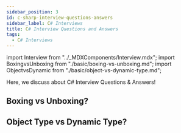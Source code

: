 ```yaml
---
sidebar_position: 3
id: c-sharp-interview-questions-answers
sidebar_label: C# Interviews
title: C# Interview Questions and Answers
tags:
  - C# Interviews
---
```


import Interview from "../_MDXComponents/Interview.mdx";
import BoxingvsUnboxing from "./basic/boxing-vs-unboxing.md";
import ObjectvsDynamic from "./basic/object-vs-dynamic-type.md";

Here, we discuss about C# Interview Questions & Answers!

## 

<Interview level="Junior">

  ## Boxing vs Unboxing?
  <BoxingvsUnboxing />
</Interview>

<Interview level="Junior">

  ## Object Type vs Dynamic Type?
  <ObjectvsDynamic />
</Interview>